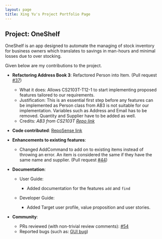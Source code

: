 ```yaml
---
layout: page
title: Xing Yu's Project Portfolio Page
---
```


## Project: OneShelf

OneShelf is an app designed to automate the managing of stock inventory for business owners which translates to savings in man-hours and minimal losses due to over stocking.

Given below are my contributions to the project.

* **Refactoring Address Book 3**: Refactored Person into Item. (Pull request [\#37](https://github.com/AY2021S1-CS2103T-T12-1/tp/pull/37))
  * What it does: Allows CS2103T-T12-1 to start implementing proposed features tailored to our requirements.
  * Justification: This is an essential first step before any features can be implemented as Person class from AB3 is not suitable for our implementation. Variables such as Address and Email has to be removed. Quantity and Supplier have to be added as well.
  * Credits: *AB3 from CS2103T [Repo link](https://github.com/nus-cs2103-AY2021S1/tp)*

* **Code contributed**: [RepoSense link](https://nus-cs2103-ay2021s1.github.io/tp-dashboard/#breakdown=true&search=AY2021S1-CS2103T-T12-1&sort=groupTitle&sortWithin=title&since=2020-08-14&timeframe=commit&mergegroup=&groupSelect=groupByRepos&checkedFileTypes=docs~functional-code~test-code~other&tabOpen=true&tabType=zoom&zA=xnoobftw&zR=AY2021S1-CS2103T-T12-1%2Ftp%5Bmaster%5D&zACS=156.8695652173913&zS=2020-08-14&zFS=AY2021S1-CS2103T-T12&zU=2020-09-26&zMG=false&zFTF=commit&zFGS=groupByRepos)

* **Enhancements to existing features**:
  * Changed AddCommand to add on to existing items instead of throwing an error. An item is considered the same if they have the same name and supplier. (Pull request [\#44](https://github.com/AY2021S1-CS2103T-T12-1/tp/pull/44))

* **Documentation**:
  * User Guide:
    * Added documentation for the features `add` and `find`

  * Developer Guide:
    * Added Target user profile, value proposition and user stories.

* **Community**:
  * PRs reviewed (with non-trivial review comments): [\#54](https://github.com/AY2021S1-CS2103T-T12-1/tp/pull/54)
  * Reported bugs (such as: [GUI bug](https://github.com/AY2021S1-CS2103T-T12-1/tp/issues/47))
